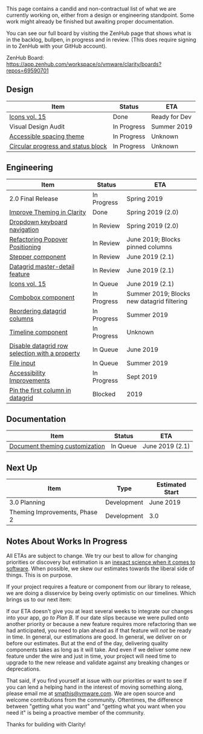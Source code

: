 This page contains a candid and non-contractual list of what we are currently working on, either from a design or engineering standpoint. Some work might already be finished but awaiting proper documentation.

You can see our full board by visiting the ZenHub page that shows what is in the backlog, bullpen, in progress and in review. (This does require signing in to ZenHub with your GitHub account).

ZenHub Board: https://app.zenhub.com/workspace/o/vmware/clarity/boards?repos=69590701

## Design
Item|Status|ETA
----|----|----
[Icons vol. 15](https://github.com/vmware/clarity/issues/3309)|Done|Ready for Dev
Visual Design Audit|In Progress|Summer 2019
[Accessible spacing theme](https://github.com/vmware/clarity/issues/3333)|In Progress|Unknown
[Circular progress and status block](https://github.com/vmware/clarity/issues/2245)|In Progress|Unknown

## Engineering
Item|Status|ETA
----|----|----
2.0 Final Release|In Progress|Spring 2019
[Improve Theming in Clarity](https://github.com/vmware/clarity/issues/2770)|Done|Spring 2019 (2.0)
[Dropdown keyboard navigation](https://github.com/vmware/clarity/issues/2543)|In Review|Spring 2019 (2.0)
[Refactoring Popover Positioning](https://github.com/vmware/clarity/issues/2683)|In Review|June 2019; Blocks pinned columns
[Stepper component](https://github.com/vmware/clarity/issues/2503)|In Review|June 2019 (2.1)
[Datagrid master-detail feature](https://github.com/vmware/clarity/issues/2005)|In Review|June 2019 (2.1)
[Icons vol. 15](https://github.com/vmware/clarity/issues/3309)|In Queue|June 2019 (2.1)
[Combobox component](https://github.com/vmware/clarity/issues/248)|In Progress|Summer 2019; Blocks new datagrid filtering
[Reordering datagrid columns](https://github.com/vmware/clarity/issues/1771)|In Progress|Summer 2019
[Timeline component](https://github.com/vmware/clarity/issues/1633)|In Progress|Unknown
[Disable datagrid row selection with a property](https://github.com/vmware/clarity/issues/1018)|In Queue|June 2019
[File input](https://github.com/vmware/clarity/issues/672)|In Queue|Summer 2019
[Accessibility Improvements](https://github.com/vmware/clarity/labels/Accessibility)|In Progress|Sept 2019
[Pin the first column in datagrid](https://github.com/vmware/clarity/issues/1586)|Blocked|2019

## Documentation
Item|Status|ETA
----|----|----
[Document theming customization](https://github.com/vmware/clarity/issues/1586)|In Queue|June 2019 (2.1)

## Next Up
Item|Type|Estimated Start
----|----|----
3.0 Planning|Development|June 2019
Theming Improvements, Phase 2|Development|3.0

## Notes About Works In Progress

All ETAs are subject to change. We try our best to allow for changing priorities or discovery but estimation is an [inexact science when it comes to software](https://techcrunch.com/2016/04/30/estimate-thrice-develop-once/). When possible, we skew our estimates towards the liberal side of things. This is on purpose.

If your project requires a feature or component from our library to release, we are doing a disservice by being overly optimistic on our timelines. Which brings us to our next item:

If our ETA doesn't give you at least several weeks to integrate our changes into your app, _go to Plan B_. If our date slips because we were pulled onto another priority or because a new feature requires more refactoring than we had anticipated, you need to plan ahead as if that feature will _not_ be ready in time. In general, our estimations are good. In general, we deliver on or before our estimates. But at the end of the day, delivering quality components takes as long as it will take. And even if we deliver some new feature under the wire and just in time, your project will need time to upgrade to the new release and validate against any breaking changes or deprecations.

That said, if you find yourself at issue with our priorities or want to see if you can lend a helping hand in the interest of moving something along, please email me at [smathis@vmware.com](mailto:smathis@vmware.coml). We are open source and welcome contributions from the community. Oftentimes, the difference between "getting what you want" and "getting what you want when you need it" is being a proactive member of the community.

Thanks for building with Clarity!
